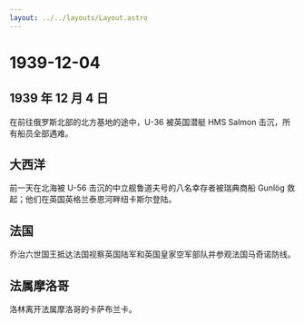 ```yaml
---
layout: ../../layouts/Layout.astro
---
```


# 1939-12-04

## 1939 年 12 月 4 日

在前往俄罗斯北部的北方基地的途中，U-36 被英国潜艇 HMS Salmon
击沉，所有船员全部遇难。

## 大西洋

前一天在北海被 U-56 击沉的中立舰鲁道夫号的八名幸存者被瑞典商船 Gunlög
救起；他们在英国英格兰泰恩河畔纽卡斯尔登陆。

## 法国

乔治六世国王抵达法国视察英国陆军和英国皇家空军部队并参观法国马奇诺防线。

## 法属摩洛哥

洛林离开法属摩洛哥的卡萨布兰卡。